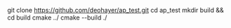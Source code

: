 git clone https://github.com/deohayer/ap_test.git
cd ap_test
mkdir build && cd build
cmake ../
cmake --build ./
